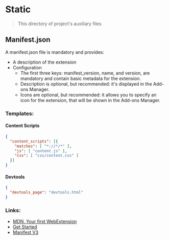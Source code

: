 # Static

> This directory of project's auxiliary files

## Manifest.json

A manifest.json file is mandatory and provides:

* A description of the extension
* Configuration
  * The first three keys: manifest_version, name, and version, are mandatory and contain basic metadata for the extension.
  * Description is optional, but recommended: it's displayed in the Add-ons Manager.
  * Icons are optional, but recommended: it allows you to specify an icon for the extension, that will be shown in the Add-ons Manager.

### Templates:

#### Content Scripts
```json
{
  "content_scripts": [{
    "matches": [ "*://*/*" ],
    "js": [ "content.js" ],
    "css": [ "css/content.css" ]
  }]
}
```

#### Devtools
```json
{
  "devtools_page": "devtools.html" 
}
```

### Links:
* [MDN. Your first WebExtension](https://developer.mozilla.org/en-US/docs/Mozilla/Add-ons/WebExtensions/Your_first_WebExtension)
* [Get Started](https://developer.chrome.com/docs/extensions/mv3/getstarted/#manifest)
* [Manifest V3](https://developer.chrome.com/docs/extensions/mv3/intro/mv3-overview/)


